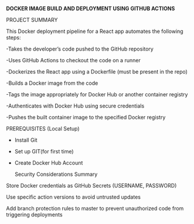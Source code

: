 **DOCKER IMAGE BUILD AND DEPLOYMENT USING GITHUB ACTIONS**

PROJECT SUMMARY 

This Docker deployment pipeline for a React app automates the following steps:

-Takes the developer’s code pushed to the GitHub repository

-Uses GitHub Actions to checkout the code on a runner

-Dockerizes the React app using a Dockerfile (must be present in the repo)

-Builds a Docker image from the code

-Tags the image appropriately for Docker Hub or another container registry

-Authenticates with Docker Hub using secure credentials

-Pushes the built container image to the specified Docker registry


 PREREQUISITES (Local Setup)
 
- Install Git
  
- Set up GIT(for first time)
  
- Create Docker Hub Account
  
  Security Considerations Summary

Store Docker credentials as GitHub Secrets (USERNAME, PASSWORD)

Use specific action versions to avoid untrusted updates

Add branch protection rules to master to prevent unauthorized code from triggering deployments







